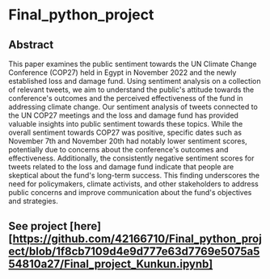 # Final_python_project

## Abstract

This paper examines the public sentiment towards the UN Climate Change Conference (COP27) held in Egypt in November 2022 and the newly established loss and damage fund. Using sentiment analysis on a collection of relevant tweets, we aim to understand the public's attitude towards the conference's outcomes and the perceived effectiveness of the fund in addressing climate change. Our sentiment analysis of tweets connected to the UN COP27 meetings and the loss and damage fund has provided valuable insights into public sentiment towards these topics. While the overall sentiment towards COP27 was positive, specific dates such as November 7th and November 20th had notably lower sentiment scores, potentially due to concerns about the conference's outcomes and effectiveness. Additionally, the consistently negative sentiment scores for tweets related to the loss and damage fund indicate that people are skeptical about the fund's long-term success. This finding underscores the need for policymakers, climate activists, and other stakeholders to address public concerns and improve communication about the fund's objectives and strategies.
## See project [here][https://github.com/42166710/Final_python_project/blob/1f8cb7109d4e9d777e63d7769e5075a554810a27/Final_project_Kunkun.ipynb]
